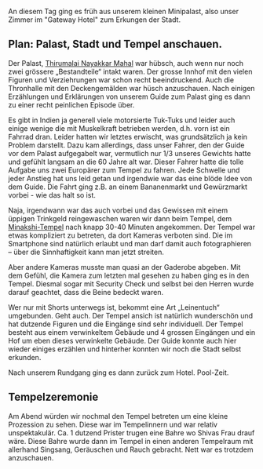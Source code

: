 An diesem Tag ging es früh aus unserem kleinen Minipalast, also unser Zimmer im "Gateway Hotel" zum Erkungen der Stadt.

## Plan: Palast, Stadt und Tempel anschauen. 

Der Palast, [Thirumalai Nayakkar Mahal](https://en.wikipedia.org/wiki/Thirumalai_Nayakkar_Mahal) war hübsch, auch wenn nur noch zwei grössere „Bestandteile“ intakt waren. Der grosse Innhof mit den vielen Figuren und Verziehrungen war schon recht beeindruckend. Auch die Thronhalle mit den Deckengemälden war hüsch anzuschauen. Nach einigen Erzählungen und Erklärungen von unserem Guide zum Palast ging es dann zu einer recht peinlichen Episode über.

Es gibt in Indien ja generell viele motorsierte Tuk-Tuks und leider auch einige wenige die mit Muskelkraft betrieben werden, d.h. vorn ist ein Fahrrad dran. Leider hatten wir letztes erwischt, was grundsätzlich ja kein Problem darstellt. Dazu kam allerdings, dass unser Fahrer, den der Guide vor dem Palast aufgegabelt war, vermutlich nur 1/3 unseres Gewichts hatte und gefühlt langsam an die 60 Jahre alt war. Dieser Fahrer hatte die tolle Aufgabe uns zwei Europärer zum Tempel zu fahren. Jede Schwelle und jeder Anstieg hat uns leid getan und irgendwie war das eine blöde Idee von dem Guide. Die Fahrt ging z.B. an einem Bananenmarkt und Gewürzmarkt vorbei - wie das halt so ist.

Naja, irgendwann war das auch vorbei und das Gewissen mit einem üppigen Trinkgeld reingewaschen waren wir dann beim Tempel, dem [Minakshi-Tempel](https://de.wikipedia.org/wiki/Minakshi-Tempel) nach knapp 30-40 Minuten angekommen. Der Tempel war etwas kompliziert zu betreten, da dort Kameras verboten sind. Die im Smartphone sind natürlich erlaubt und man darf damit auch fotographieren – über die Sinnhaftigkeit kann man jetzt streiten.

Aber andere Kameras musste man quasi an der Gaderobe abgeben. Mit dem Gefühl, die Kamera zum letzten mal gesehen zu haben ging es in den Tempel. Diesmal sogar mit Security Check und selbst bei den Herren wurde darauf geachtet, dass die Beine bedeckt waren.

Wer nur mit Shorts unterwegs ist, bekommt eine Art „Leinentuch“ umgebunden. Geht auch. Der Tempel ansich ist natürlich wunderschön und hat dutzende Figuren und die Eingänge sind sehr individuell. Der Tempel besteht aus einem verwinkeltem Gebäude und 4 grossen Eingängen und ein Hof um eben dieses verwinkelte Gebäude. Der Guide konnte auch hier wieder einiges erzählen und hinterher konnten wir noch die Stadt selbst erkunden. 

Nach unserem Rundgang ging es dann zurück zum Hotel. Pool-Zeit. 

## Tempelzeremonie

Am Abend würden wir nochmal den Tempel betreten um eine kleine Prozession zu sehen. Diese war im Tempelinnern und war relativ unspektakulär. Ca. 1 dutzend Prister trugen eine Bahre wo Shivas Frau drauf wäre. Diese Bahre wurde dann im Tempel in einen anderen Tempelraum mit allerhand Singsang, Geräuschen und Rauch gebracht. Nett war es trotzdem anzuschauen.
